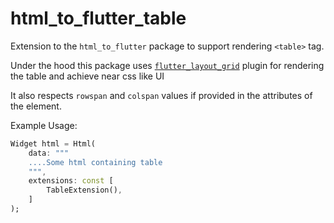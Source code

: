 # html_to_flutter_table

Extension to the `html_to_flutter` package to support rendering `<table>` tag.

Under the hood this package uses [`flutter_layout_grid`](https://pub.dev/packages/flutter_layout_grid) plugin for rendering the table and achieve near css like UI

It also respects `rowspan` and `colspan` values if provided in the attributes of the element.

Example Usage:

```dart
Widget html = Html(
    data: """
    ....Some html containing table
    """,
    extensions: const [
        TableExtension(),
    ]
);
```
